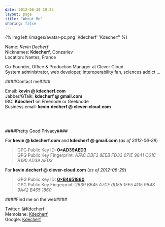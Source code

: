 ```yaml
---
date: 2012-06-30 19:25
layout: page
title: "About Me"
sharing: false
---
```


{% img left /images/avatar-pc.png 'Kdecherf' 'Kdecherf' %}

Name: _Kevin Decherf_  
Nicknames: **Kdecherf**, Conzariev  
Location: Nantes, France

Co-Founder, Office &amp; Production Manager at Clever Cloud.  
System administrator, web developer, interoperability fan, sciences addict ...

####Contact me####

Email: **kevin @ kdecherf.com**  
Jabber/GTalk: **kdecherf @ gmail.com**  
IRC: **Kdecherf** on Freenode or Geeknode  
Business email: **kevin.decherf @ clever-cloud.com**  

<div style="clear: both;">&nbsp;</div>
<div style="clear: both;">&nbsp;</div>


####Pretty Good Privacy####

For **kevin @ kdecherf.com** and **kdecherf @ gmail.com** (_as of 2012-06-29_)
> GPG Public Key ID: **[0×AD39AED3](http://pgp.mit.edu:11371/pks/lookup?op=get&search=0xC61CB190AD39AED3)**  
> GPG Public Key Fingerprint: _A7AC DBF3 8EEB FD33 071E  9841 C61C B190 AD39 AED3_


For **kevin.decherf @ clever-cloud.com** (_as of 2012-06-29_)
> GPG Public Key ID: **[0×B4651860](http://pgp.mit.edu:11371/pks/lookup?op=get&search=0x96439A42B4651860)**  
> GPG Public Key Fingerprint: _2639 B645 A7CF 0DF5 1FF5  4115 9643 9A42 B465 1860_


####Find me on the web####

Twitter: [@Kdecherf](http://twitter.com/Kdecherf)  
Memolane: [Kdecherf](http://memolane.com/kdecherf)  
Google: [Kdecherf](https://www.google.com/search?q=Kdecherf)



